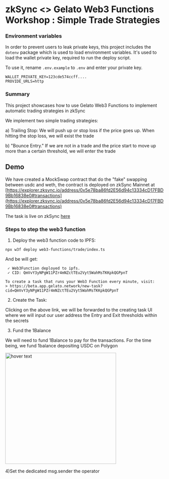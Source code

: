 # zkSync <> Gelato Web3 Functions Workshop : Simple Trade Strategies


### Environment variables

In order to prevent users to leak private keys, this project includes the `dotenv` package which is used to load environment variables. It's used to load the wallet private key, required to run the deploy script.

To use it, rename `.env.example` to `.env` and enter your private key.

```
WALLET_PRIVATE_KEY=123cde574ccff....
PROVIDE_URLS=http
```


### Summary

This project showcases how to use Gelato Web3 Functions to implement automatic trading strategies in zkSync

 We implement two simple trading strategies:

a) Trailing Stop:
   We will push up or stop loss if the price goes up.
   When hitting the stop loss, we will exist the trade

b) "Bounce Entry." 
   If we are not in a trade and the price start to move up more than a certain threshold, we will enter the trade



## Demo

We have created a MockSwap contract that do the "fake" swapping between usdc and weth, the contract is deployed on zkSync Mainnet at [https://explorer.zksync.io/address/0x5e78ba86fd2E56d94c13334cD17FBD9Bb16838e0#transactions](https://explorer.zksync.io/address/0x5e78ba86fd2E56d94c13334cD17FBD9Bb16838e0#transactions)




The task is live on zkSync [here](https://beta.app.gelato.network/task/0xa506fc8b0bd6dfae281637c37eed7956a083b0f3fcebf462297e051c8d87d4be?chainId=324)


### Steps to step the web3 function

1) Deploy the web3 function code to IPFS:

```
npx w3f deploy web3-functions/trade/index.ts
```
And be will get:
```
 ✓ Web3Function deployed to ipfs.
 ✓ CID: QmVvY3yNPgW11PZr4mNZctTEu2Vyt5WahMsTKKpkQGPpnT

To create a task that runs your Web3 Function every minute, visit:
> https://beta.app.gelato.network/new-task?cid=QmVvY3yNPgW11PZr4mNZctTEu2Vyt5WahMsTKKpkQGPpnT
```

2) Create the Task:

Clicking on the above link, we will be forwarded to the creating task UI where we will input our user address the Entry and Exit thresholds within the secrets


3) Fund the 1Balance

We will need to fund 1Balance to pay for the transactions. For the time being, we fund 1balance depositing USDC on Polygon

<p align="left">
  <img src="https://github.com/gelatodigital/enzyme-poc/blob/master/images/balance.png?raw=true" width="350" title="hover text">
</p>


4)Set the dedicated msg.sender the operator
